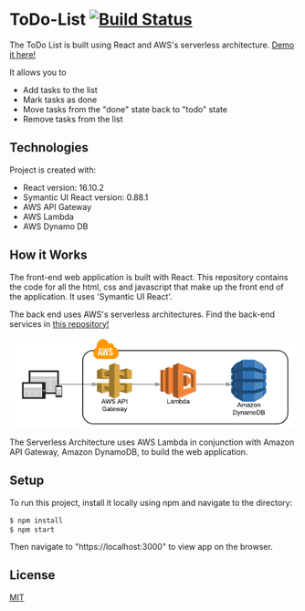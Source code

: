 
# ToDo-List [![Build Status](https://travis-ci.com/mekhalajoshi/Todo-List.svg?branch=master)](https://travis-ci.com/github/mekhalajoshi/Todo-List/builds)

The ToDo List is built using React and AWS's serverless architecture. <a href="https://mekhalajoshi.github.io/Todo-List" target="_blank">Demo it here!</a>

It allows you to
* Add tasks to the list
* Mark tasks as done
* Move tasks from the "done" state back to "todo" state
* Remove tasks from the list

## Technologies
Project is created with:
* React version: 16.10.2
* Symantic UI React version: 0.88.1
* AWS API Gateway
* AWS Lambda
* AWS Dynamo DB


## How it Works
The front-end web application is built with React. This repository contains the code for all the html, css and javascript that make up the front end of the application. It uses 'Symantic UI React'.


The back end uses AWS's serverless architectures. Find the back-end services in <a href="https://github.com/mekhalajoshi/todo-aws-service" target="_blank">this repository!</a>

<p align="center">
  <img src="public/AWS serverless architecture.png" margin="auto">
</p>

The Serverless Architecture uses AWS Lambda in conjunction with Amazon API Gateway, Amazon DynamoDB, to build the web application.


## Setup
To run this project, install it locally using npm and navigate to the directory:

```
$ npm install
$ npm start
```
Then navigate to "https://localhost:3000" to view app on the browser.

## License
[MIT](https://choosealicense.com/licenses/mit/)
